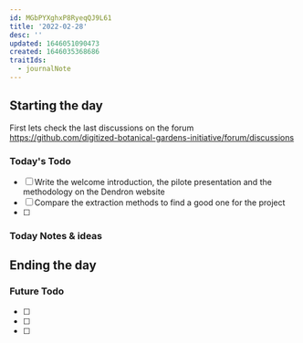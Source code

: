 ```yaml
---
id: MGbPYXghxP8RyeqQJ9L61
title: '2022-02-28'
desc: ''
updated: 1646051090473
created: 1646035368686
traitIds:
  - journalNote
---
```


## Starting the day

First lets check the last discussions on the forum https://github.com/digitized-botanical-gardens-initiative/forum/discussions

### Today's Todo 

- [ ] Write the welcome introduction, the pilote presentation and the methodology on the Dendron website
- [ ] Compare the extraction methods to find a good one for the project
- [ ] 

### Today Notes & ideas




## Ending the day

### Future Todo

- [ ]
- [ ] 
- [ ] 

